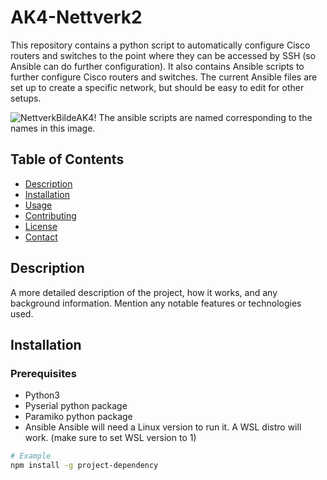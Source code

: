 # AK4-Nettverk2

This repository contains a python script to automatically configure Cisco routers and switches to the point where they can be accessed by SSH (so Ansible can do further configuration).
It also contains Ansible scripts to further configure Cisco routers and switches. The current Ansible files are set up to create a specific network, but should be easy to edit for other setups.

![NettverkBildeAK4](https://github.com/user-attachments/assets/0be62baa-86c6-4df0-b500-a0e93055036c)!
The ansible scripts are named corresponding to the names in this image.

## Table of Contents
- [Description](#description)
- [Installation](#installation)
- [Usage](#usage)
- [Contributing](#contributing)
- [License](#license)
- [Contact](#contact)

## Description

A more detailed description of the project, how it works, and any background information. Mention any notable features or technologies used.

## Installation


### Prerequisites
- Python3
- Pyserial python package
- Paramiko python package
- Ansible
Ansible will need a Linux version to run it. A WSL distro will work. (make sure to set WSL version to 1)

```bash
# Example
npm install -g project-dependency
